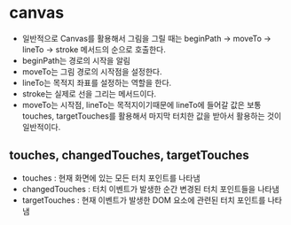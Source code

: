 # canvas

- 일반적으로 Canvas를 활용해서 그림을 그릴 때는 beginPath -> moveTo -> lineTo -> stroke 메서드의 순으로 호출한다.
- beginPath는 경로의 시작을 알림
- moveTo는 그림 경로의 시작점을 설정한다.
- lineTo는 목적지 좌표를 설정하는 역할을 한다.
- stroke는 실제로 선을 그리는 메서드이다.
- moveTo는 시작점, lineTo는 목적지이기때문에 lineTo에 들어갈 값은 보통 touches, targetTouches를 활용해서 마지막 터치한 값을 받아서 활용하는 것이 일반적이다.


## touches, changedTouches, targetTouches

- touches : 현재 화면에 있는 모든 터치 포인트를 나타냄
- changedTouches : 터치 이벤트가 발생한 순간 변경된 터치 포인트들을 나타냄
- targetTouches : 현재 이벤트가 발생한 DOM 요소에 관련된 터치 포인트를 나타냄